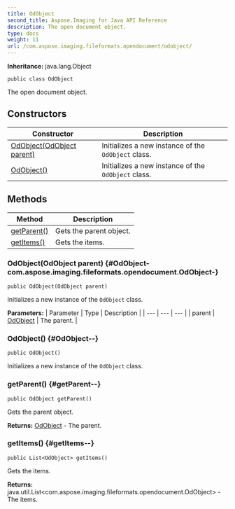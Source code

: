 ```yaml
---
title: OdObject
second_title: Aspose.Imaging for Java API Reference
description: The open document object.
type: docs
weight: 11
url: /com.aspose.imaging.fileformats.opendocument/odobject/
---
```

**Inheritance:**
java.lang.Object
```
public class OdObject
```

The open document object.
## Constructors

| Constructor | Description |
| --- | --- |
| [OdObject(OdObject parent)](#OdObject-com.aspose.imaging.fileformats.opendocument.OdObject-) | Initializes a new instance of the `OdObject` class. |
| [OdObject()](#OdObject--) | Initializes a new instance of the `OdObject` class. |
## Methods

| Method | Description |
| --- | --- |
| [getParent()](#getParent--) | Gets the parent object. |
| [getItems()](#getItems--) | Gets the items. |
### OdObject(OdObject parent) {#OdObject-com.aspose.imaging.fileformats.opendocument.OdObject-}
```
public OdObject(OdObject parent)
```


Initializes a new instance of the `OdObject` class.

**Parameters:**
| Parameter | Type | Description |
| --- | --- | --- |
| parent | [OdObject](../../com.aspose.imaging.fileformats.opendocument/odobject) | The parent. |

### OdObject() {#OdObject--}
```
public OdObject()
```


Initializes a new instance of the `OdObject` class.

### getParent() {#getParent--}
```
public OdObject getParent()
```


Gets the parent object.

**Returns:**
[OdObject](../../com.aspose.imaging.fileformats.opendocument/odobject) - The parent.
### getItems() {#getItems--}
```
public List<OdObject> getItems()
```


Gets the items.

**Returns:**
java.util.List<com.aspose.imaging.fileformats.opendocument.OdObject> - The items.
